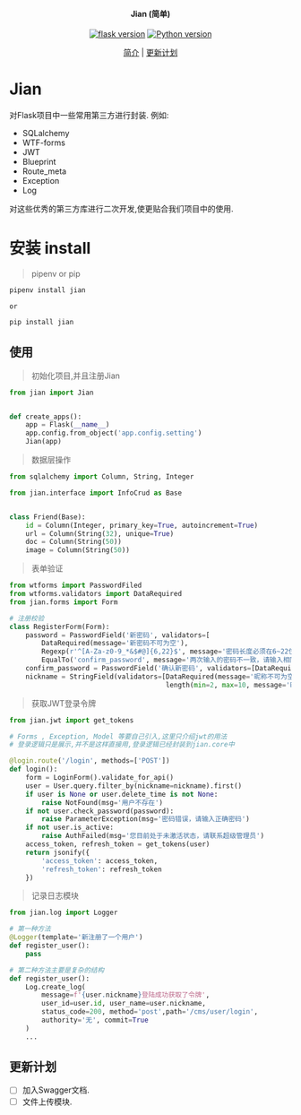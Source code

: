 <h4 align="center">Jian (简单)</h4>

<p align="center">
  <a href="http://flask.pocoo.org/docs/1.0/" rel="nofollow">
  <img src="https://img.shields.io/badge/Flask-1.0.2-green.svg" alt="flask version" data-canonical-src="https://img.shields.io/badge/Flask-1.0.2-green.svg" style="max-width:100%;"></a>
  <a href="https://www.python.org" rel="nofollow"><img src="https://img.shields.io/badge/Python-%3E3.5-yellowgreen.svg" alt="Python version" data-canonical-src="https://img.shields.io/badge/Python-%3E3.5-yellowgreen.svg" style="max-width:100%;"></a>
</p>
<p align="center">
  <a href="#Jian">简介</a>&nbsp;|&nbsp;<a href="#更新计划">更新计划</a>
</p>

# Jian
对Flask项目中一些常用第三方进行封装.
例如:
 - SQLalchemy
 - WTF-forms
 - JWT
 - Blueprint
 - Route_meta
 - Exception
 - Log

对这些优秀的第三方库进行二次开发,使更贴合我们项目中的使用.


# 安装 install

> pipenv or pip

```bash
pipenv install jian
```

`or`

```bash
pip install jian
```

## 使用

> 初始化项目,并且注册Jian

```python
from jian import Jian


def create_apps():
    app = Flask(__name__)
    app.config.from_object('app.config.setting')
    Jian(app)
```

> 数据层操作

```python
from sqlalchemy import Column, String, Integer

from jian.interface import InfoCrud as Base


class Friend(Base):
    id = Column(Integer, primary_key=True, autoincrement=True)
    url = Column(String(32), unique=True)
    doc = Column(String(50))
    image = Column(String(50))
```

> 表单验证
```python
from wtforms import PasswordFiled
from wtforms.validators import DataRequired
from jian.forms import Form

# 注册校验
class RegisterForm(Form):
    password = PasswordField('新密码', validators=[
        DataRequired(message='新密码不可为空'),
        Regexp(r'^[A-Za-z0-9_*&$#@]{6,22}$', message='密码长度必须在6~22位之间，包含字符、数字和 _ '),
        EqualTo('confirm_password', message='两次输入的密码不一致，请输入相同的密码')])
    confirm_password = PasswordField('确认新密码', validators=[DataRequired(message='请确认密码')])
    nickname = StringField(validators=[DataRequired(message='昵称不可为空'),
                                       length(min=2, max=10, message='昵称长度必须在2~10之间')])
```

> 获取JWT登录令牌

```python
from jian.jwt import get_tokens

# Forms , Exception, Model 等要自己引入,这里只介绍jwt的用法
# 登录逻辑只是展示,并不是这样直接用,登录逻辑已经封装到jian.core中

@login.route('/login', methods=['POST'])
def login():
    form = LoginForm().validate_for_api()
    user = User.query.filter_by(nickname=nickname).first()
    if user is None or user.delete_time is not None:
        raise NotFound(msg='用户不存在')
    if not user.check_password(password):
        raise ParameterException(msg='密码错误，请输入正确密码')
    if not user.is_active:
        raise AuthFailed(msg='您目前处于未激活状态，请联系超级管理员')
    access_token, refresh_token = get_tokens(user)
    return jsonify({
        'access_token': access_token,
        'refresh_token': refresh_token
    })
```

> 记录日志模块

```python
from jian.log import Logger

# 第一种方法
@Logger(template='新注册了一个用户')
def register_user():
    pass

# 第二种方法主要是复杂的结构
def register_user():
    Log.create_log(
        message=f'{user.nickname}登陆成功获取了令牌',
        user_id=user.id, user_name=user.nickname,
        status_code=200, method='post',path='/cms/user/login',
        authority='无', commit=True
    )
    ...

```

## 更新计划

- [ ] 加入Swagger文档.
- [ ] 文件上传模块.